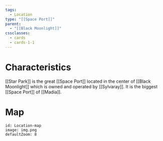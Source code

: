 ```yaml
---
tags:
  - Location
type: "[[Space Port]]"
parent:
  - "[[Black Moonlight]]"
cssclasses:
  - cards
  - cards-1-1
---
```

# Characteristics
[[Star Park]] is the great [[Space Port]] located in the center of [[Black Moonlight]] which is owned and operated by [[Sylvaray]]. It is the biggest [[Space Port]] of [[Madia]].
# Map
```leaflet
id: Location-map
image: img.png
defaultZoom: 8
```
